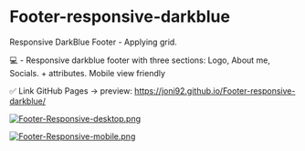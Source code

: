 # Footer-responsive-darkblue
Responsive DarkBlue Footer - Applying grid.


💻 - Responsive darkblue footer with three sections: Logo, About me, Socials. + attributes.  Mobile view friendly


✅ Link GitHub Pages -> preview: https://joni92.github.io/Footer-responsive-darkblue/



[![Footer-Responsive-desktop.png](https://i.postimg.cc/8ztBb6ym/Footer-Responsive-desktop.png)](https://postimg.cc/w1Rmq7Y1)

[![Footer-Responsive-mobile.png](https://i.postimg.cc/8z1mWHbC/Footer-Responsive-mobile.png)](https://postimg.cc/svNWC5qF)

